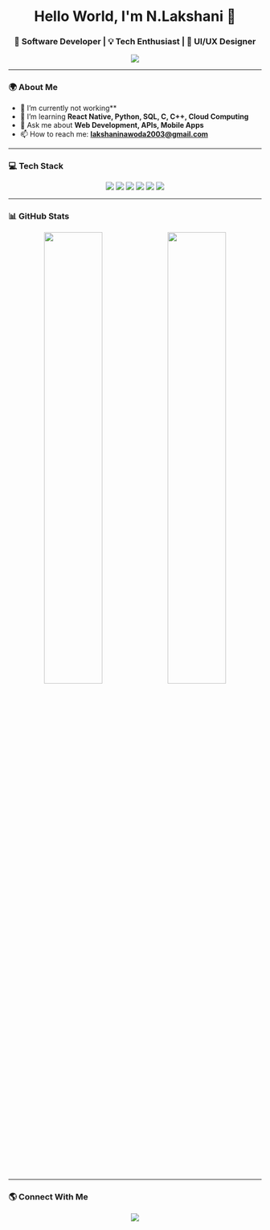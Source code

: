 
<h1 align="center">Hello World, I'm N.Lakshani 👋</h1>
<h3 align="center">🚀 Software Developer | 💡 Tech Enthusiast | 🎨 UI/UX Designer</h3>

<p align="center">
  <img src="https://readme-typing-svg.demolab.com?font=Fira+Code&weight=600&size=22&pause=1000&color=F7F7F7&center=true&vCenter=true&width=440&lines=Welcome+to+my+GitHub!;I+love+coding+and+building+cool+stuff.">
</p>

---

### **🌍 About Me**
- 🔭 I’m currently not working** 
- 🌱 I’m learning **React Native, Python, SQL, C, C++, Cloud Computing**  
- 💬 Ask me about **Web Development, APIs, Mobile Apps**  
- 📫 How to reach me: **[lakshaninawoda2003@gmail.com](mailto:lakshaninawoda@gmail.com)**  

---

### **💻 Tech Stack**  
<p align="center">
  <img src="https://img.shields.io/badge/Code-JavaScript-F7DF1E?style=for-the-badge&logo=javascript&logoColor=black">
  <img src="https://img.shields.io/badge/Python-3776AB?style=for-the-badge&logo=python&logoColor=white">
  <img src="https://img.shields.io/badge/React-61DAFB?style=for-the-badge&logo=react&logoColor=black">
  <img src="https://img.shields.io/badge/Node.js-339933?style=for-the-badge&logo=nodedotjs&logoColor=white">
  <img src="https://img.shields.io/badge/SQL-4479A1?style=for-the-badge&logo=mysql&logoColor=white">
  <img src="https://img.shields.io/badge/Git-F05032?style=for-the-badge&logo=git&logoColor=white">
</p>

---

### **📊 GitHub Stats**  
<p align="center">
  <img src="https://github-readme-streak-stats.herokuapp.com?user=yourusername&theme=radical&hide_border=true" width="48%">
  <img src="https://github-readme-stats.vercel.app/api?username=yourusername&show_icons=true&theme=radical" width="48%">
</p>

---

### **🌎 Connect With Me**
<p align="center">
  <a href="www.linkedin.com/in/m-n-lakshani" target="_blank"><img src="https://img.shields.io/badge/LinkedIn-0A66C2?style=for-the-badge&logo=linkedin&logoColor=white"></a>
 
</p>
